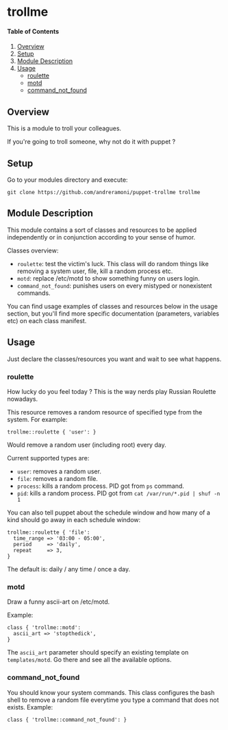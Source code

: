 # trollme

#### Table of Contents

1. [Overview](#overview)
2. [Setup](#Setup)
3. [Module Description](#module-description)
4. [Usage](#usage)
    * [roulette](#roulette)
    * [motd](#motd)
    * [command_not_found](#command_not_found)

## Overview
This is a module to troll your colleagues.

If you're going to troll someone, why not do it with puppet ?

## Setup
Go to your modules directory and execute:

~~~shell
git clone https://github.com/andreramoni/puppet-trollme trollme
~~~

## Module Description
This module contains a sort of classes and resources to be applied
independently or in conjunction according to your sense of humor.

Classes overview:
- `roulette`: test the victim's luck. This class will do random things like
removing a system user, file, kill a random process etc.
- `motd`: replace /etc/motd to show something funny on users login.
- `command_not_found`: punishes users on every mistyped or nonexistent commands.

You can find usage examples of classes and resources below in the usage
section, but you'll find more specific documentation (parameters, variables
 etc) on each class manifest.

## Usage
Just declare the classes/resources you want and wait to see what happens.

### roulette
How lucky do you feel today ?
This is the way nerds play Russian Roulette nowadays.

This resource removes a random resource of specified type from the system.
For example:

~~~puppet
trollme::roulette { 'user': }
~~~

Would remove a random user (including root) every day.

Current supported types are:
- `user`: removes a random user.
- `file`: removes a random file.
- `process`: kills a random process. PID got from `ps` command.
- `pid`: kills a random process. PID got from `cat /var/run/*.pid | shuf -n 1`

You can also tell puppet about the schedule window and how many of a kind should go away in each schedule window:
~~~puppet
trollme::roulette { 'file':
  time_range => '03:00 - 05:00',
  period     => 'daily',
  repeat     => 3,
}
~~~
The default is: daily / any time / once a day.

### motd
Draw a funny ascii-art on /etc/motd.

Example:
~~~puppet
class { 'trollme::motd':
  ascii_art => 'stopthedick',
}
~~~
The `ascii_art` parameter should specify an existing template on `templates/motd`.
Go there and see all the available options.

### command_not_found
You should know your system commands.
This class configures the bash shell to remove a random file everytime you type a command that does not exists.
Example:
~~~puppet
class { 'trollme::command_not_found': }
~~~
